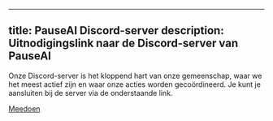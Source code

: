 

---
title: PauseAI Discord-server
description: Uitnodigingslink naar de Discord-server van PauseAI
---
Onze Discord-server is het kloppend hart van onze gemeenschap, waar we het meest actief zijn en waar onze acties worden gecoördineerd.
Je kunt je aansluiten bij de server via de onderstaande link.

[Meedoen](https://discord.gg/VhPHt5PRmK)